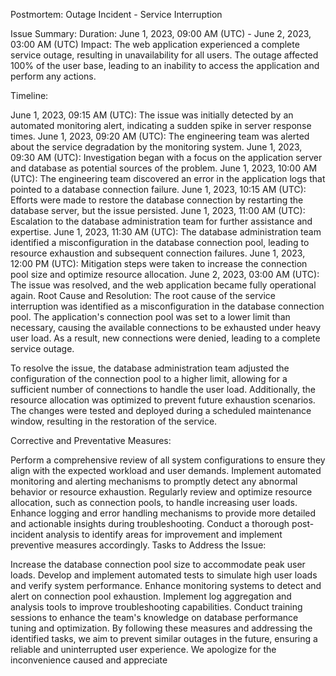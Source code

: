 Postmortem: Outage Incident - Service Interruption

Issue Summary:
Duration: June 1, 2023, 09:00 AM (UTC) - June 2, 2023, 03:00 AM (UTC)
Impact: The web application experienced a complete service outage, resulting in unavailability for all users. The outage affected 100% of the user base, leading to an inability to access the application and perform any actions.

Timeline:

June 1, 2023, 09:15 AM (UTC): The issue was initially detected by an automated monitoring alert, indicating a sudden spike in server response times.
June 1, 2023, 09:20 AM (UTC): The engineering team was alerted about the service degradation by the monitoring system.
June 1, 2023, 09:30 AM (UTC): Investigation began with a focus on the application server and database as potential sources of the problem.
June 1, 2023, 10:00 AM (UTC): The engineering team discovered an error in the application logs that pointed to a database connection failure.
June 1, 2023, 10:15 AM (UTC): Efforts were made to restore the database connection by restarting the database server, but the issue persisted.
June 1, 2023, 11:00 AM (UTC): Escalation to the database administration team for further assistance and expertise.
June 1, 2023, 11:30 AM (UTC): The database administration team identified a misconfiguration in the database connection pool, leading to resource exhaustion and subsequent connection failures.
June 1, 2023, 12:00 PM (UTC): Mitigation steps were taken to increase the connection pool size and optimize resource allocation.
June 2, 2023, 03:00 AM (UTC): The issue was resolved, and the web application became fully operational again.
Root Cause and Resolution:
The root cause of the service interruption was identified as a misconfiguration in the database connection pool. The application's connection pool was set to a lower limit than necessary, causing the available connections to be exhausted under heavy user load. As a result, new connections were denied, leading to a complete service outage.

To resolve the issue, the database administration team adjusted the configuration of the connection pool to a higher limit, allowing for a sufficient number of connections to handle the user load. Additionally, the resource allocation was optimized to prevent future exhaustion scenarios. The changes were tested and deployed during a scheduled maintenance window, resulting in the restoration of the service.

Corrective and Preventative Measures:

Perform a comprehensive review of all system configurations to ensure they align with the expected workload and user demands.
Implement automated monitoring and alerting mechanisms to promptly detect any abnormal behavior or resource exhaustion.
Regularly review and optimize resource allocation, such as connection pools, to handle increasing user loads.
Enhance logging and error handling mechanisms to provide more detailed and actionable insights during troubleshooting.
Conduct a thorough post-incident analysis to identify areas for improvement and implement preventive measures accordingly.
Tasks to Address the Issue:

Increase the database connection pool size to accommodate peak user loads.
Develop and implement automated tests to simulate high user loads and verify system performance.
Enhance monitoring systems to detect and alert on connection pool exhaustion.
Implement log aggregation and analysis tools to improve troubleshooting capabilities.
Conduct training sessions to enhance the team's knowledge on database performance tuning and optimization.
By following these measures and addressing the identified tasks, we aim to prevent similar outages in the future, ensuring a reliable and uninterrupted user experience. We apologize for the inconvenience caused and appreciate

